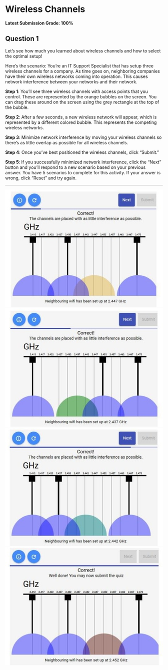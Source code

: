 # Wireless Channels
**Latest Submission Grade: 100%**

## Question 1

Let’s see how much you learned about wireless channels and how to select the optimal setup!

Here’s the scenario: You’re an IT Support Specialist that has setup three wireless channels for a company. As time goes on, neighboring companies have their own wireless networks coming into operation. This causes network interference between your networks and their network.

**Step 1**: You’ll see three wireless channels with access points that you control. These are represented by the orange bubbles on the screen. You can drag these around on the screen using the grey rectangle at the top of the bubble.

**Step 2**: After a few seconds, a new wireless network will appear, which is represented by a different colored bubble. This represents the competing wireless networks.

**Step 3**: Minimize network interference by moving your wireless channels so there’s as little overlap as possible for all wireless channels.

**Step 4**: Once you’ve best positioned the wireless channels, click “Submit.”

**Step 5**: If you successfully minimized network interference, click the “Next” button and you’ll respond to a new scenario based on your previous answer. You have 5 scenarios to complete for this activity. If your answer is wrong, click “Reset” and try again.

<hr>

![img](assets/wc1.jpg)
![img](assets/wc2.jpg)
![img](assets/wc3.jpg)
![img](assets/wc4.jpg)
